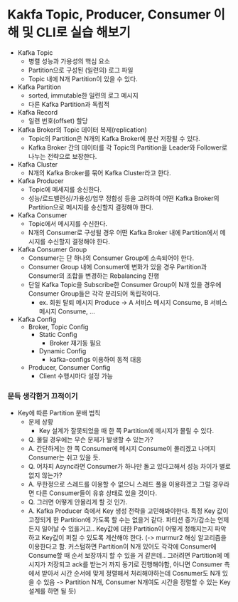 # Kakfa Topic, Producer, Consumer 이해 및 CLI로 실습 해보기

- Kafka Topic
  - 병렬 성능과 가용성의 핵심 요소
  - Partition으로 구성된 (일련의) 로그 파일
  - Topic 내에 N개 Partition이 있을 수 있다.
- Kafka Partition
  - sorted, immutable한 일련의 로그 메시지
  - 다른 Kafka Partition과 독립적
- Kafka Record
  - 일련 번호(offset) 할당
- Kafka Broker의 Topic 데이터 복제(replication)
  - Topic의 Partition은 N개의 Kafka Broker에 분산 저장될 수 있다.
  - Kafka Broker 간의 데이터를 각 Topic의 Partition을 Leader와 Follower로 나누는 전략으로 보장한다.
- Kafka Cluster
  - N개의 Kafka Broker를 묶어 Kafka Cluster라고 한다.
- Kafka Producer
  - Topic에 메세지를 송신한다.
  - 성능/로드밸런싱/가용성/업무 정합성 등을 고려하여 어떤 Kafka Broker의 Partition으로 메시지를 송신할지 결정해야 한다.
- Kafka Consumer
  - Topic에서 메시지를 수신한다.
  - N개의 Consumer로 구성될 경우 어떤 Kafka Broker 내에 Partition에서 메시지를 수신할지 결정해야 한다.
- Kafka Consumer Group
  - Consumer는 단 하나의 Consumer Group에 소속되어야 한다.
  - Consumer Group 내에 Consumer에 변화가 있을 경우 Partition과 Consumer의 조합을 변경하는 Rebalancing 진행
  - 단일 Kafka Topic을 Subscribe한 Consumer Group이 N개 있을 경우에 Consumer Group들은 각각 분리되어 독립적이다.
    - ex. 회원 탈퇴 메시지 Produce -> A 서비스 메시지 Consume, B 서비스 메시지 Consume, …
- Kafka Config
  - Broker, Topic Config
    - Static Config
      - Broker 재기동 필요
    - Dynamic Config
      - kafka-configs 이용하여 동적 대응
  - Producer, Consumer Config
    - Client 수행시마다 설정 가능


### 문득 생각한거 끄적이기
  - Key에 따른 Partition 분배 법칙
    - 문제 상황
      - Key 설계가 잘못되었을 때 한 쪽 Partition에 메시지가 몰릴 수 있다.
    - Q. 몰릴 경우에는 무슨 문제가 발생할 수 있는가?
    - A. 간단하게는 한 쪽 Consumer에 메시지 Consume이 몰리겠고 나머지 Consumer는 쉬고 있을 듯.
    - Q. 어차피 Async라면 Consumer가 하나만 돌고 있다고해서 성능 차이가 별로 없지 않는가?
    - A. 무한정으로 스레드를 이용할 수 없으니 스레드 풀을 이용하겠고 그럴 경우라면 다른 Consumer들이 유휴 상태로 있을 것이다.
    - Q. 그러면 어떻게 안몰리게 할 것 인가.
    - A. Kafka Producer 측에서 Key 생성 전략을 고민해봐야한다. 특정 Key 값이 고정되게 한 Partition에 가도록 할 수는 없을거 같다. 파티션 증가/감소는 언제든지 일어날 수 있을거고.. Key값에 대한 Partition이 어떻게 정해지는지 파악하고 Key값이 퍼질 수 있도록 계산해야 한다. (-> murmur2 해싱 알고리즘을 이용한다고 함. 커스텀하면 Partition이 N개 있어도 각각에 Consumer에 Consume할 때 순서 보장까지 할 수 있을 거 같은데.. 그러려면 Partition에 메시지가 저장되고 ack를 받는거 까지 동기로 진행해야함, 아니면 Consumer 측에서 받아서 시간 순서에 맞게 정렬해서 처리해야하는데 Cosnumer도 N개 있을 수 있음 -> Partition N개, Consumer N개여도 시간을 정렬할 수 있는 Key 설계를 하면 될 듯)
